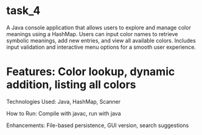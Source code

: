 # task_4
A Java console application that allows users to explore and manage color meanings using a HashMap. Users can input color names to retrieve symbolic meanings, add new entries, and view all available colors. Includes input validation and interactive menu options for a smooth user experience.
# Features: Color lookup, dynamic addition, listing all colors

Technologies Used: Java, HashMap, Scanner

How to Run: Compile with javac, run with java

Enhancements: File-based persistence, GUI version, search suggestions

